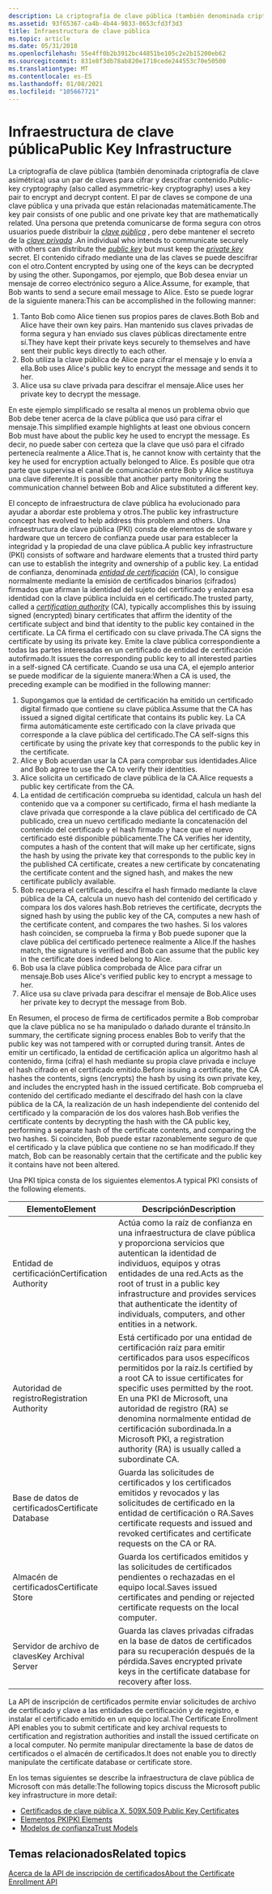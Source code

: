 ```yaml
---
description: La criptografía de clave pública (también denominada criptografía de clave asimétrica) usa un par de claves para cifrar y descifrar contenido.
ms.assetid: 93f65367-ca4b-4b44-9833-0653cfd3f3d3
title: Infraestructura de clave pública
ms.topic: article
ms.date: 05/31/2018
ms.openlocfilehash: 55e4ff0b2b3912bc44851be105c2e2b15200eb62
ms.sourcegitcommit: 831e8f3db78ab820e1710cede244553c70e50500
ms.translationtype: MT
ms.contentlocale: es-ES
ms.lasthandoff: 01/08/2021
ms.locfileid: "105667721"
---
```

# <a name="public-key-infrastructure"></a><span data-ttu-id="a4fc1-103">Infraestructura de clave pública</span><span class="sxs-lookup"><span data-stu-id="a4fc1-103">Public Key Infrastructure</span></span>

<span data-ttu-id="a4fc1-104">La criptografía de clave pública (también denominada criptografía de clave asimétrica) usa un par de claves para cifrar y descifrar contenido.</span><span class="sxs-lookup"><span data-stu-id="a4fc1-104">Public-key cryptography (also called asymmetric-key cryptography) uses a key pair to encrypt and decrypt content.</span></span> <span data-ttu-id="a4fc1-105">El par de claves se compone de una clave pública y una privada que están relacionadas matemáticamente.</span><span class="sxs-lookup"><span data-stu-id="a4fc1-105">The key pair consists of one public and one private key that are mathematically related.</span></span> <span data-ttu-id="a4fc1-106">Una persona que pretenda comunicarse de forma segura con otros usuarios puede distribuir la [*clave pública*](/windows/desktop/SecGloss/p-gly) , pero debe mantener el secreto de la [*clave privada*](/windows/desktop/SecGloss/p-gly) .</span><span class="sxs-lookup"><span data-stu-id="a4fc1-106">An individual who intends to communicate securely with others can distribute the [*public key*](/windows/desktop/SecGloss/p-gly) but must keep the [*private key*](/windows/desktop/SecGloss/p-gly) secret.</span></span> <span data-ttu-id="a4fc1-107">El contenido cifrado mediante una de las claves se puede descifrar con el otro.</span><span class="sxs-lookup"><span data-stu-id="a4fc1-107">Content encrypted by using one of the keys can be decrypted by using the other.</span></span> <span data-ttu-id="a4fc1-108">Supongamos, por ejemplo, que Bob desea enviar un mensaje de correo electrónico seguro a Alice.</span><span class="sxs-lookup"><span data-stu-id="a4fc1-108">Assume, for example, that Bob wants to send a secure email message to Alice.</span></span> <span data-ttu-id="a4fc1-109">Esto se puede lograr de la siguiente manera:</span><span class="sxs-lookup"><span data-stu-id="a4fc1-109">This can be accomplished in the following manner:</span></span>

1.  <span data-ttu-id="a4fc1-110">Tanto Bob como Alice tienen sus propios pares de claves.</span><span class="sxs-lookup"><span data-stu-id="a4fc1-110">Both Bob and Alice have their own key pairs.</span></span> <span data-ttu-id="a4fc1-111">Han mantenido sus claves privadas de forma segura y han enviado sus claves públicas directamente entre sí.</span><span class="sxs-lookup"><span data-stu-id="a4fc1-111">They have kept their private keys securely to themselves and have sent their public keys directly to each other.</span></span>
2.  <span data-ttu-id="a4fc1-112">Bob utiliza la clave pública de Alice para cifrar el mensaje y lo envía a ella.</span><span class="sxs-lookup"><span data-stu-id="a4fc1-112">Bob uses Alice's public key to encrypt the message and sends it to her.</span></span>
3.  <span data-ttu-id="a4fc1-113">Alice usa su clave privada para descifrar el mensaje.</span><span class="sxs-lookup"><span data-stu-id="a4fc1-113">Alice uses her private key to decrypt the message.</span></span>

<span data-ttu-id="a4fc1-114">En este ejemplo simplificado se resalta al menos un problema obvio que Bob debe tener acerca de la clave pública que usó para cifrar el mensaje.</span><span class="sxs-lookup"><span data-stu-id="a4fc1-114">This simplified example highlights at least one obvious concern Bob must have about the public key he used to encrypt the message.</span></span> <span data-ttu-id="a4fc1-115">Es decir, no puede saber con certeza que la clave que usó para el cifrado pertenecía realmente a Alice.</span><span class="sxs-lookup"><span data-stu-id="a4fc1-115">That is, he cannot know with certainty that the key he used for encryption actually belonged to Alice.</span></span> <span data-ttu-id="a4fc1-116">Es posible que otra parte que supervisa el canal de comunicación entre Bob y Alice sustituya una clave diferente.</span><span class="sxs-lookup"><span data-stu-id="a4fc1-116">It is possible that another party monitoring the communication channel between Bob and Alice substituted a different key.</span></span>

<span data-ttu-id="a4fc1-117">El concepto de infraestructura de clave pública ha evolucionado para ayudar a abordar este problema y otros.</span><span class="sxs-lookup"><span data-stu-id="a4fc1-117">The public key infrastructure concept has evolved to help address this problem and others.</span></span> <span data-ttu-id="a4fc1-118">Una infraestructura de clave pública (PKI) consta de elementos de software y hardware que un tercero de confianza puede usar para establecer la integridad y la propiedad de una clave pública.</span><span class="sxs-lookup"><span data-stu-id="a4fc1-118">A public key infrastructure (PKI) consists of software and hardware elements that a trusted third party can use to establish the integrity and ownership of a public key.</span></span> <span data-ttu-id="a4fc1-119">La entidad de confianza, denominada [*entidad de certificación*](/windows/desktop/SecGloss/c-gly) (CA), lo consigue normalmente mediante la emisión de certificados binarios (cifrados) firmados que afirman la identidad del sujeto del certificado y enlazan esa identidad con la clave pública incluida en el certificado.</span><span class="sxs-lookup"><span data-stu-id="a4fc1-119">The trusted party, called a [*certification authority*](/windows/desktop/SecGloss/c-gly) (CA), typically accomplishes this by issuing signed (encrypted) binary certificates that affirm the identity of the certificate subject and bind that identity to the public key contained in the certificate.</span></span> <span data-ttu-id="a4fc1-120">La CA firma el certificado con su clave privada.</span><span class="sxs-lookup"><span data-stu-id="a4fc1-120">The CA signs the certificate by using its private key.</span></span> <span data-ttu-id="a4fc1-121">Emite la clave pública correspondiente a todas las partes interesadas en un certificado de entidad de certificación autofirmado.</span><span class="sxs-lookup"><span data-stu-id="a4fc1-121">It issues the corresponding public key to all interested parties in a self-signed CA certificate.</span></span> <span data-ttu-id="a4fc1-122">Cuando se usa una CA, el ejemplo anterior se puede modificar de la siguiente manera:</span><span class="sxs-lookup"><span data-stu-id="a4fc1-122">When a CA is used, the preceding example can be modified in the following manner:</span></span>

1.  <span data-ttu-id="a4fc1-123">Supongamos que la entidad de certificación ha emitido un certificado digital firmado que contiene su clave pública.</span><span class="sxs-lookup"><span data-stu-id="a4fc1-123">Assume that the CA has issued a signed digital certificate that contains its public key.</span></span> <span data-ttu-id="a4fc1-124">La CA firma automáticamente este certificado con la clave privada que corresponde a la clave pública del certificado.</span><span class="sxs-lookup"><span data-stu-id="a4fc1-124">The CA self-signs this certificate by using the private key that corresponds to the public key in the certificate.</span></span>
2.  <span data-ttu-id="a4fc1-125">Alice y Bob acuerdan usar la CA para comprobar sus identidades.</span><span class="sxs-lookup"><span data-stu-id="a4fc1-125">Alice and Bob agree to use the CA to verify their identities.</span></span>
3.  <span data-ttu-id="a4fc1-126">Alice solicita un certificado de clave pública de la CA.</span><span class="sxs-lookup"><span data-stu-id="a4fc1-126">Alice requests a public key certificate from the CA.</span></span>
4.  <span data-ttu-id="a4fc1-127">La entidad de certificación comprueba su identidad, calcula un hash del contenido que va a componer su certificado, firma el hash mediante la clave privada que corresponde a la clave pública del certificado de CA publicado, crea un nuevo certificado mediante la concatenación del contenido del certificado y el hash firmado y hace que el nuevo certificado esté disponible públicamente.</span><span class="sxs-lookup"><span data-stu-id="a4fc1-127">The CA verifies her identity, computes a hash of the content that will make up her certificate, signs the hash by using the private key that corresponds to the public key in the published CA certificate, creates a new certificate by concatenating the certificate content and the signed hash, and makes the new certificate publicly available.</span></span>
5.  <span data-ttu-id="a4fc1-128">Bob recupera el certificado, descifra el hash firmado mediante la clave pública de la CA, calcula un nuevo hash del contenido del certificado y compara los dos valores hash.</span><span class="sxs-lookup"><span data-stu-id="a4fc1-128">Bob retrieves the certificate, decrypts the signed hash by using the public key of the CA, computes a new hash of the certificate content, and compares the two hashes.</span></span> <span data-ttu-id="a4fc1-129">Si los valores hash coinciden, se comprueba la firma y Bob puede suponer que la clave pública del certificado pertenece realmente a Alice.</span><span class="sxs-lookup"><span data-stu-id="a4fc1-129">If the hashes match, the signature is verified and Bob can assume that the public key in the certificate does indeed belong to Alice.</span></span>
6.  <span data-ttu-id="a4fc1-130">Bob usa la clave pública comprobada de Alice para cifrar un mensaje.</span><span class="sxs-lookup"><span data-stu-id="a4fc1-130">Bob uses Alice's verified public key to encrypt a message to her.</span></span>
7.  <span data-ttu-id="a4fc1-131">Alice usa su clave privada para descifrar el mensaje de Bob.</span><span class="sxs-lookup"><span data-stu-id="a4fc1-131">Alice uses her private key to decrypt the message from Bob.</span></span>

<span data-ttu-id="a4fc1-132">En Resumen, el proceso de firma de certificados permite a Bob comprobar que la clave pública no se ha manipulado o dañado durante el tránsito.</span><span class="sxs-lookup"><span data-stu-id="a4fc1-132">In summary, the certificate signing process enables Bob to verify that the public key was not tampered with or corrupted during transit.</span></span> <span data-ttu-id="a4fc1-133">Antes de emitir un certificado, la entidad de certificación aplica un algoritmo hash al contenido, firma (cifra) el hash mediante su propia clave privada e incluye el hash cifrado en el certificado emitido.</span><span class="sxs-lookup"><span data-stu-id="a4fc1-133">Before issuing a certificate, the CA hashes the contents, signs (encrypts) the hash by using its own private key, and includes the encrypted hash in the issued certificate.</span></span> <span data-ttu-id="a4fc1-134">Bob comprueba el contenido del certificado mediante el descifrado del hash con la clave pública de la CA, la realización de un hash independiente del contenido del certificado y la comparación de los dos valores hash.</span><span class="sxs-lookup"><span data-stu-id="a4fc1-134">Bob verifies the certificate contents by decrypting the hash with the CA public key, performing a separate hash of the certificate contents, and comparing the two hashes.</span></span> <span data-ttu-id="a4fc1-135">Si coinciden, Bob puede estar razonablemente seguro de que el certificado y la clave pública que contiene no se han modificado.</span><span class="sxs-lookup"><span data-stu-id="a4fc1-135">If they match, Bob can be reasonably certain that the certificate and the public key it contains have not been altered.</span></span>

<span data-ttu-id="a4fc1-136">Una PKI típica consta de los siguientes elementos.</span><span class="sxs-lookup"><span data-stu-id="a4fc1-136">A typical PKI consists of the following elements.</span></span>

| <span data-ttu-id="a4fc1-137">Elemento</span><span class="sxs-lookup"><span data-stu-id="a4fc1-137">Element</span></span>                            | <span data-ttu-id="a4fc1-138">Descripción</span><span class="sxs-lookup"><span data-stu-id="a4fc1-138">Description</span></span>                                                                                                                                                                               |
|------------------------------------|-------------------------------------------------------------------------------------------------------------------------------------------------------------------------------------------|
| <span data-ttu-id="a4fc1-139">Entidad de certificación</span><span class="sxs-lookup"><span data-stu-id="a4fc1-139">Certification Authority</span></span><br/> | <span data-ttu-id="a4fc1-140">Actúa como la raíz de confianza en una infraestructura de clave pública y proporciona servicios que autentican la identidad de individuos, equipos y otras entidades de una red.</span><span class="sxs-lookup"><span data-stu-id="a4fc1-140">Acts as the root of trust in a public key infrastructure and provides services that authenticate the identity of individuals, computers, and other entities in a network.</span></span><br/>      |
| <span data-ttu-id="a4fc1-141">Autoridad de registro</span><span class="sxs-lookup"><span data-stu-id="a4fc1-141">Registration Authority</span></span><br/>  | <span data-ttu-id="a4fc1-142">Está certificado por una entidad de certificación raíz para emitir certificados para usos específicos permitidos por la raíz.</span><span class="sxs-lookup"><span data-stu-id="a4fc1-142">Is certified by a root CA to issue certificates for specific uses permitted by the root.</span></span> <span data-ttu-id="a4fc1-143">En una PKI de Microsoft, una autoridad de registro (RA) se denomina normalmente entidad de certificación subordinada.</span><span class="sxs-lookup"><span data-stu-id="a4fc1-143">In a Microsoft PKI, a registration authority (RA) is usually called a subordinate CA.</span></span><br/> |
| <span data-ttu-id="a4fc1-144">Base de datos de certificados</span><span class="sxs-lookup"><span data-stu-id="a4fc1-144">Certificate Database</span></span><br/>    | <span data-ttu-id="a4fc1-145">Guarda las solicitudes de certificados y los certificados emitidos y revocados y las solicitudes de certificado en la entidad de certificación o RA.</span><span class="sxs-lookup"><span data-stu-id="a4fc1-145">Saves certificate requests and issued and revoked certificates and certificate requests on the CA or RA.</span></span><br/>                                                                       |
| <span data-ttu-id="a4fc1-146">Almacén de certificados</span><span class="sxs-lookup"><span data-stu-id="a4fc1-146">Certificate Store</span></span><br/>       | <span data-ttu-id="a4fc1-147">Guarda los certificados emitidos y las solicitudes de certificados pendientes o rechazadas en el equipo local.</span><span class="sxs-lookup"><span data-stu-id="a4fc1-147">Saves issued certificates and pending or rejected certificate requests on the local computer.</span></span><br/>                                                                                  |
| <span data-ttu-id="a4fc1-148">Servidor de archivo de claves</span><span class="sxs-lookup"><span data-stu-id="a4fc1-148">Key Archival Server</span></span><br/>     | <span data-ttu-id="a4fc1-149">Guarda las claves privadas cifradas en la base de datos de certificados para su recuperación después de la pérdida.</span><span class="sxs-lookup"><span data-stu-id="a4fc1-149">Saves encrypted private keys in the certificate database for recovery after loss.</span></span><br/>                                                                                              |



 

<span data-ttu-id="a4fc1-150">La API de inscripción de certificados permite enviar solicitudes de archivo de certificado y clave a las entidades de certificación y de registro, e instalar el certificado emitido en un equipo local.</span><span class="sxs-lookup"><span data-stu-id="a4fc1-150">The Certificate Enrollment API enables you to submit certificate and key archival requests to certification and registration authorities and install the issued certificate on a local computer.</span></span> <span data-ttu-id="a4fc1-151">No permite manipular directamente la base de datos de certificados o el almacén de certificados.</span><span class="sxs-lookup"><span data-stu-id="a4fc1-151">It does not enable you to directly manipulate the certificate database or certificate store.</span></span>

<span data-ttu-id="a4fc1-152">En los temas siguientes se describe la infraestructura de clave pública de Microsoft con más detalle:</span><span class="sxs-lookup"><span data-stu-id="a4fc1-152">The following topics discuss the Microsoft public key infrastructure in more detail:</span></span>

-   [<span data-ttu-id="a4fc1-153">Certificados de clave pública X. 509</span><span class="sxs-lookup"><span data-stu-id="a4fc1-153">X.509 Public Key Certificates</span></span>](about-x-509-public-key-certificates.md)
-   [<span data-ttu-id="a4fc1-154">Elementos PKI</span><span class="sxs-lookup"><span data-stu-id="a4fc1-154">PKI Elements</span></span>](about-pki-components.md)
-   [<span data-ttu-id="a4fc1-155">Modelos de confianza</span><span class="sxs-lookup"><span data-stu-id="a4fc1-155">Trust Models</span></span>](about-trust-models.md)

## <a name="related-topics"></a><span data-ttu-id="a4fc1-156">Temas relacionados</span><span class="sxs-lookup"><span data-stu-id="a4fc1-156">Related topics</span></span>

<dl> <dt>

[<span data-ttu-id="a4fc1-157">Acerca de la API de inscripción de certificados</span><span class="sxs-lookup"><span data-stu-id="a4fc1-157">About the Certificate Enrollment API</span></span>](about-the-certificate-enrollment-api.md)
</dt> </dl>

 

